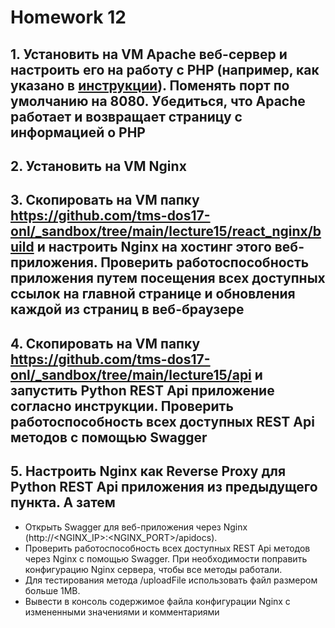 # Homework 12

## 1. Установить на VM Apache веб-сервер и настроить его на работу с PHP (например, как указано в [инструкции](https://ubuntu.com/server/docs/programming-php)). Поменять порт по умолчанию на 8080. Убедиться, что Apache работает и возвращает страницу с информацией о PHP

## 2. Установить на VM Nginx

## 3. Скопировать на VM папку <https://github.com/tms-dos17-onl/_sandbox/tree/main/lecture15/react_nginx/build> и настроить Nginx на хостинг этого веб-приложения. Проверить работоспособность приложения путем посещения всех доступных ссылок на главной странице и обновления каждой из страниц в веб-браузере

## 4. Скопировать на VM папку <https://github.com/tms-dos17-onl/_sandbox/tree/main/lecture15/api> и запустить Python REST Api приложение согласно инструкции. Проверить работоспособность всех доступных REST Api методов с помощью Swagger

## 5. Настроить Nginx как Reverse Proxy для Python REST Api приложения из предыдущего пункта. А затем

- Открыть Swagger для веб-приложения через Nginx (http://<NGINX_IP>:<NGINX_PORT>/apidocs).
- Проверить работоспособность всех доступных REST Api методов через Nginx с помощью Swagger. При необходимости поправить конфигурацию Nginx сервера, чтобы все методы работали.
- Для тестирования метода /uploadFile использовать файл размером больше 1MB.
- Вывести в консоль содержимое файла конфигурации Nginx с измененными значениями и комментариями
